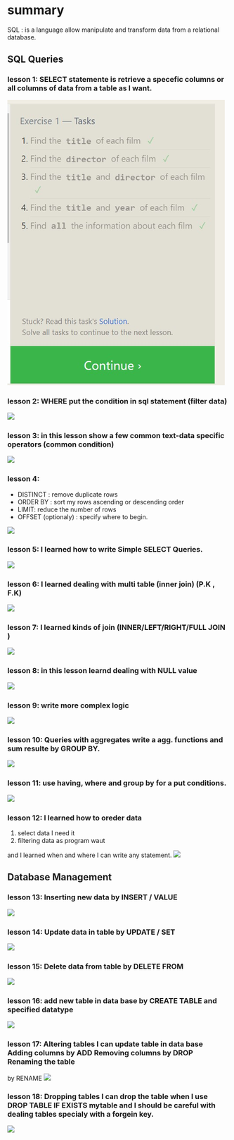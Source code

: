 # summary

SQL : is a language allow manipulate and transform data from a relational database.

## SQL Queries


### lesson 1: SELECT statemente is retrieve a specefic columns or all columns of data from a table as I want.
![](/images/sql/lesson1.jpg)

### lesson 2: WHERE put the condition in sql statement (filter data)
![](/reading-notes/images/sql/lesson2.jpg)

### lesson 3: in this lesson show a few common text-data specific operators (common condition)
![](/reading-notes/images/sql/lesson3.jpg)

### lesson 4: 
* DISTINCT : remove duplicate rows
* ORDER BY : sort my rows ascending or descending order
* LIMIT: reduce the number of rows
* OFFSET (optionaly) : specify where to begin.

![](/reading-notes/images/sql/lesson4.jpg)
### lesson 5: I learned how to write Simple SELECT Queries.
![](/reading-notes/images/sql/lesson5.jpg)
### lesson 6: I learned dealing with multi table (inner join)  (P.K , F.K)
![](/reading-notes/images/sql/lesson6.jpg)
### lesson 7: I learned kinds of join (INNER/LEFT/RIGHT/FULL JOIN )
![](/reading-notes/images/sql/lesson7.jpg)
### lesson 8: in this lesson learnd dealing with NULL value
![](/reading-notes/images/sql/lesson8.jpg)
### lesson 9: write more complex logic
![](/reading-notes/images/sql/lesson9.jpg)
### lesson 10: Queries with aggregates write a agg. functions and sum resulte by GROUP BY.
![](/reading-notes/images/sql/lesson10.jpg)
### lesson 11: use having, where and group by for a put conditions.
![](/reading-notes/images/sql/lesson11.jpg)
### lesson 12: I learned how to oreder data 
1. select data I need it 
2. filtering data as program waut

and I learned when and where I can write any statement.
![](/reading-notes/images/sql/lesson12.jpg)
## Database Management

### lesson 13: Inserting new data by INSERT / VALUE
![](/reading-notes/images/sql/lesson13.jpg)
### lesson 14: Update data in table by UPDATE / SET
![](/reading-notes/images/sql/lesson14.jpg)
### lesson 15: Delete data from table by DELETE FROM
![](/reading-notes/images/sql/lesson15.jpg)
### lesson 16: add new table in data base by  CREATE TABLE and specified datatype
![](/reading-notes/images/sql/lesson16.jpg)
### lesson 17: Altering tables I can update table in data base Adding columns by ADD Removing columns by DROP Renaming the table
by RENAME
![](/reading-notes/images/sql/lesson17.jpg)
### lesson 18: Dropping tables I can drop the table when I use DROP TABLE IF EXISTS mytable and I should be careful with dealing tables specialy with a forgein key.
![](/reading-notes/images/sql/lesson18.jpg)